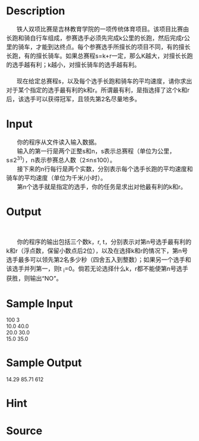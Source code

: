 
# Description

<div class="content"><div style="text-indent: 21pt"><span style="font-size: medium">铁人双项比赛是吉林教育学院的一项传统体育项目。该项目比赛由长跑和骑自行车组成，参赛选手必须先完成k公里的长跑，然后完成r公里的骑车，才能到达终点。每个参赛选手所擅长的项目不同，有的擅长长跑，有的擅长骑车。如果总赛程s=k+r一定，那么K越大，对擅长长跑的选手越有利；k越小，对擅长骑车的选手越有利。</span></div>
<div style="text-indent: 21pt"><span style="font-size: medium"> </span></div>
<div style="text-indent: 21pt"><span style="font-size: medium">现在给定总赛程s，以及每个选手长跑和骑车的平均速度，请你求出对于某个指定的选手最有利的k和r。所谓最有利，是指选择了这个k和r后，该选手可以获得冠军，且领先第2名尽量地多。</span></div></div>

# Input

<div class="content"><div style="text-indent: 21.75pt"><span style="font-size: medium">你的程序从文件读入输入数据。</span></div>
<div style="text-indent: 21.75pt"><span style="font-size: medium">输入的第一行是两个正整s和n，s表示总赛程（单位为公里，s≤2<sup>31</sup>），n表示参赛总人数（2≤n≤100）。</span></div>
<div style="text-indent: 21.75pt"><span style="font-size: medium">接下来的n行每行是两个实数，分别表示每个选手长跑的平均速度和骑车的平均速度（单位为千米/小时）。</span></div>
<div style="text-indent: 21.75pt"><span style="font-size: medium">第n个选手就是指定的选手，你的任务是求出对他最有利的k和r。</span></div></div>

# Output

<div class="content"><div style="margin: 6pt 0cm; line-height: 18pt"> </div>
<div style="text-indent: 21.75pt"><span style="font-size: medium">你的程序的输出包括三个数k，r, t，分别表示对第n号选手最有利的k和r（浮点数，保留小数点后2位），以及在选择k和r的情况下，第n号选手最多可以领先第2名多少秒（四舍五入到整数）；如果另一个选手和该选手并列第一，则t <sub>i</sub>=0。倘若无论选择什么k，r都不能使第n号选手获胜，则输出“NO”。</span></div></div>

# Sample Input

<div class="content"><span class="sampledata">100  3<br/>
10.0  40.0<br/>
20.0  30.0<br/>
15.0  35.0<br/>
</span></div>

# Sample Output

<div class="content"><span class="sampledata">14.29  85.71  612</span></div>

# Hint

<div class="content"><p></p></div>

# Source

<div class="content"><p><a href="problemset.php?search="></a></p></div>

